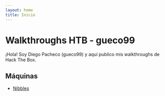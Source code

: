 ```yaml
---
layout: home
title: Inicio
---
```


# Walkthroughs HTB - gueco99

¡Hola! Soy Diego Pacheco (gueco99) y aquí publico mis walkthroughs de Hack The Box.

## Máquinas

- [Nibbles](nibbles.md)

